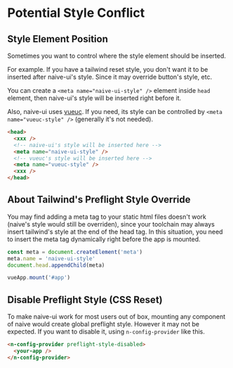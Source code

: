 # Potential Style Conflict

## Style Element Position

Sometimes you want to control where the style element should be inserted.

For example. If you have a tailwind reset style, you don't want it to be inserted after naive-ui's style. Since it may override button's style, etc.

You can create a `<meta name="naive-ui-style" />` element inside `head` element, then naive-ui's style will be inserted right before it.

Also, naive-ui uses [vueuc](https://github.com/07akioni/vueuc). If you need, its style can be controlled by `<meta name="vueuc-style" />` (generally it's not needed).

```html
<head>
  <xxx />
  <!-- naive-ui's style will be inserted here -->
  <meta name="naive-ui-style" />
  <!-- vueuc's style will be inserted here -->
  <meta name="vueuc-style" />
  <xxx />
</head>
```

## About Tailwind's Preflight Style Override

You may find adding a meta tag to your static html files doesn't work (naive's style would still be overriden), since your toolchain may always insert tailwind's style at the end of the head tag. In this situation, you need to insert the meta tag dynamically right before the app is mounted.

```ts
const meta = document.createElement('meta')
meta.name = 'naive-ui-style'
document.head.appendChild(meta)

vueApp.mount('#app')
```

## Disable Preflight Style (CSS Reset)

To make naive-ui work for most users out of box, mounting any component of naive would create global preflight style. However it may not be expected. If you want to disable it, using `n-config-provider` like this.

```html
<n-config-provider preflight-style-disabled>
  <your-app />
</n-config-provider>
```
